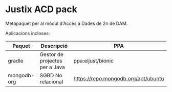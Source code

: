 # Justix ACD pack

Metapaquet per al mòdul d'Accés a Dades de 2n de DAM.

Aplicacions incloses:

| Paquet | Descripció | PPA |
|-------|-----------|----|
| gradle | Gestor de projectes per a Java | ppa:eljust/bionic |
| mongodb-org | SGBD No relacional | https://repo.mongodb.org/apt/ubuntu |